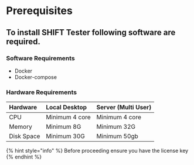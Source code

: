 # Prerequisites

## To install SHIFT Tester following software are required.

### Software Requirements

* Docker
* Docker-compose

### Hardware Requirements

| **Hardware** | **Local Desktop** | **Server \(Multi User\)**  |
| :--- | :--- | :--- |
| CPU | Minimum 4 core | Minimum 4 core |
| Memory | Minimum 8G | Minimum 32G |
| Disk Space | Minimum 30G | Minimum 50gb |

{% hint style="info" %}
Before proceeding ensure you have the license key
{% endhint %}




